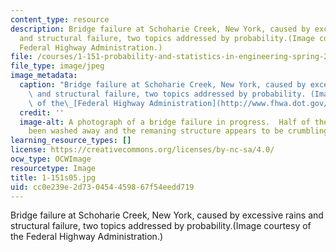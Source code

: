 ```yaml
---
content_type: resource
description: Bridge failure at Schoharie Creek, New York, caused by excessive rains
  and structural failure, two topics addressed by probability.(Image courtesy of the
  Federal Highway Administration.)
file: /courses/1-151-probability-and-statistics-in-engineering-spring-2005/cc0e239e2d730454459867f54eedd719_1-151s05.jpg
file_type: image/jpeg
image_metadata:
  caption: "Bridge failure at Schoharie Creek, New York, caused by excessive rains\
    \ and structural failure, two topics addressed by probability. (Image courtesy\
    \ of the\_[Federal Highway Administration](http://www.fhwa.dot.gov/).)"
  credit: ''
  image-alt: A photograph of a bridge failure in progress.  Half of the bridge has
    been washed away and the remaning structure appears to be crumbling.
learning_resource_types: []
license: https://creativecommons.org/licenses/by-nc-sa/4.0/
ocw_type: OCWImage
resourcetype: Image
title: 1-151s05.jpg
uid: cc0e239e-2d73-0454-4598-67f54eedd719
---
```

Bridge failure at Schoharie Creek, New York, caused by excessive rains and structural failure, two topics addressed by probability.(Image courtesy of the Federal Highway Administration.)